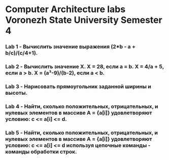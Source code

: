 # Computer Architecture labs Voronezh State University Semester 4

### Lab 1 - Вычислить значение выражения (2*b - a + b/c)/(c/4+1).
### Lab 2 - Вычислить значение X. X =  28, если a = b. X = 4/a + 5, если a > b. X = (a³-9)/(b-2), если a < b.
### Lab 3 - Нарисовать прямоугольник заданной ширины и высоты.
### Lab 4 - Найти, сколько положительных, отрицательных, и нулевых элементов в массиве A = {a[i]} удовлетворяют условию: c <= a[i] <= d.
### Lab 5 - Найти, сколько положительных, отрицательных, и нулевых элементов в массиве A = {a[i]} удовлетворяют условию: c <= a[i] <= d используя цепочные команды - команды обработки строк.
